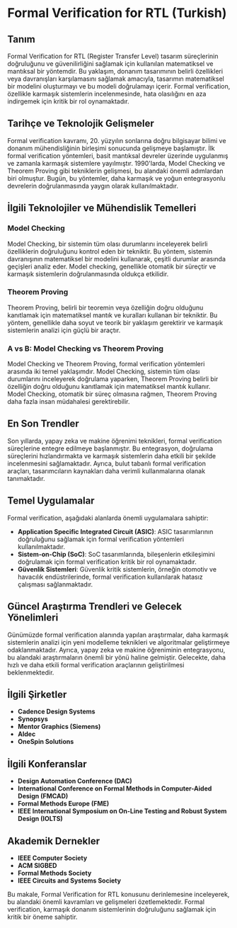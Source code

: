 # Formal Verification for RTL (Turkish)

## Tanım

Formal Verification for RTL (Register Transfer Level) tasarım süreçlerinin doğruluğunu ve güvenilirliğini sağlamak için kullanılan matematiksel ve mantıksal bir yöntemdir. Bu yaklaşım, donanım tasarımının belirli özellikleri veya davranışları karşılamasını sağlamak amacıyla, tasarımın matematiksel bir modelini oluşturmayı ve bu modeli doğrulamayı içerir. Formal verification, özellikle karmaşık sistemlerin incelenmesinde, hata olasılığını en aza indirgemek için kritik bir rol oynamaktadır.

## Tarihçe ve Teknolojik Gelişmeler

Formal verification kavramı, 20. yüzyılın sonlarına doğru bilgisayar bilimi ve donanım mühendisliğinin birleşimi sonucunda gelişmeye başlamıştır. İlk formal verification yöntemleri, basit mantıksal devreler üzerinde uygulanmış ve zamanla karmaşık sistemlere yayılmıştır. 1990'larda, Model Checking ve Theorem Proving gibi tekniklerin gelişmesi, bu alandaki önemli adımlardan biri olmuştur. Bugün, bu yöntemler, daha karmaşık ve yoğun entegrasyonlu devrelerin doğrulanmasında yaygın olarak kullanılmaktadır.

## İlgili Teknolojiler ve Mühendislik Temelleri

### Model Checking

Model Checking, bir sistemin tüm olası durumlarını inceleyerek belirli özelliklerin doğruluğunu kontrol eden bir tekniktir. Bu yöntem, sistemin davranışının matematiksel bir modelini kullanarak, çeşitli durumlar arasında geçişleri analiz eder. Model checking, genellikle otomatik bir süreçtir ve karmaşık sistemlerin doğrulanmasında oldukça etkilidir.

### Theorem Proving

Theorem Proving, belirli bir teoremin veya özelliğin doğru olduğunu kanıtlamak için matematiksel mantık ve kuralları kullanan bir tekniktir. Bu yöntem, genellikle daha soyut ve teorik bir yaklaşım gerektirir ve karmaşık sistemlerin analizi için güçlü bir araçtır.

### A vs B: Model Checking vs Theorem Proving

Model Checking ve Theorem Proving, formal verification yöntemleri arasında iki temel yaklaşımdır. Model Checking, sistemin tüm olası durumlarını inceleyerek doğrulama yaparken, Theorem Proving belirli bir özelliğin doğru olduğunu kanıtlamak için matematiksel mantık kullanır. Model Checking, otomatik bir süreç olmasına rağmen, Theorem Proving daha fazla insan müdahalesi gerektirebilir.

## En Son Trendler

Son yıllarda, yapay zeka ve makine öğrenimi teknikleri, formal verification süreçlerine entegre edilmeye başlanmıştır. Bu entegrasyon, doğrulama süreçlerini hızlandırmakta ve karmaşık sistemlerin daha etkili bir şekilde incelenmesini sağlamaktadır. Ayrıca, bulut tabanlı formal verification araçları, tasarımcıların kaynakları daha verimli kullanmalarına olanak tanımaktadır.

## Temel Uygulamalar

Formal verification, aşağıdaki alanlarda önemli uygulamalara sahiptir:

- **Application Specific Integrated Circuit (ASIC)**: ASIC tasarımlarının doğruluğunu sağlamak için formal verification yöntemleri kullanılmaktadır.
- **Sistem-on-Chip (SoC)**: SoC tasarımlarında, bileşenlerin etkileşimini doğrulamak için formal verification kritik bir rol oynamaktadır.
- **Güvenlik Sistemleri**: Güvenlik kritik sistemlerin, örneğin otomotiv ve havacılık endüstrilerinde, formal verification kullanılarak hatasız çalışması sağlanmaktadır.

## Güncel Araştırma Trendleri ve Gelecek Yönelimleri

Günümüzde formal verification alanında yapılan araştırmalar, daha karmaşık sistemlerin analizi için yeni modelleme teknikleri ve algoritmalar geliştirmeye odaklanmaktadır. Ayrıca, yapay zeka ve makine öğreniminin entegrasyonu, bu alandaki araştırmaların önemli bir yönü haline gelmiştir. Gelecekte, daha hızlı ve daha etkili formal verification araçlarının geliştirilmesi beklenmektedir.

## İlgili Şirketler

- **Cadence Design Systems**
- **Synopsys**
- **Mentor Graphics (Siemens)**
- **Aldec**
- **OneSpin Solutions**

## İlgili Konferanslar

- **Design Automation Conference (DAC)**
- **International Conference on Formal Methods in Computer-Aided Design (FMCAD)**
- **Formal Methods Europe (FME)**
- **IEEE International Symposium on On-Line Testing and Robust System Design (IOLTS)**

## Akademik Dernekler

- **IEEE Computer Society**
- **ACM SIGBED**
- **Formal Methods Society**
- **IEEE Circuits and Systems Society**

Bu makale, Formal Verification for RTL konusunu derinlemesine inceleyerek, bu alandaki önemli kavramları ve gelişmeleri özetlemektedir. Formal verification, karmaşık donanım sistemlerinin doğruluğunu sağlamak için kritik bir öneme sahiptir.